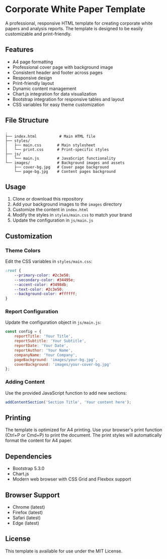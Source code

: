 # Corporate White Paper Template

A professional, responsive HTML template for creating corporate white papers and analysis reports. The template is designed to be easily customizable and print-friendly.

## Features

- A4 page formatting
- Professional cover page with background image
- Consistent header and footer across pages
- Responsive design
- Print-friendly layout
- Dynamic content management
- Chart.js integration for data visualization
- Bootstrap integration for responsive tables and layout
- CSS variables for easy theme customization

## File Structure

```
.
├── index.html          # Main HTML file
├── styles/
│   ├── main.css       # Main stylesheet
│   └── print.css      # Print-specific styles
├── js/
│   └── main.js        # JavaScript functionality
└── images/            # Background images and assets
    ├── cover-bg.jpg   # Cover page background
    └── page-bg.jpg    # Content pages background
```

## Usage

1. Clone or download this repository
2. Add your background images to the `images` directory
3. Customize the content in `index.html`
4. Modify the styles in `styles/main.css` to match your brand
5. Update the configuration in `js/main.js`

## Customization

### Theme Colors

Edit the CSS variables in `styles/main.css`:

```css
:root {
    --primary-color: #2c3e50;
    --secondary-color: #34495e;
    --accent-color: #3498db;
    --text-color: #2c3e50;
    --background-color: #ffffff;
}
```

### Report Configuration

Update the configuration object in `js/main.js`:

```javascript
const config = {
    reportTitle: 'Your Title',
    reportSubtitle: 'Your Subtitle',
    reportDate: 'Your Date',
    reportAuthor: 'Your Name',
    companyName: 'Your Company',
    pageBackground: 'images/your-bg.jpg',
    coverBackground: 'images/your-cover-bg.jpg'
};
```

### Adding Content

Use the provided JavaScript function to add new sections:

```javascript
addContentSection('Section Title', 'Your content here');
```

## Printing

The template is optimized for A4 printing. Use your browser's print function (Ctrl+P or Cmd+P) to print the document. The print styles will automatically format the content for A4 paper.

## Dependencies

- Bootstrap 5.3.0
- Chart.js
- Modern web browser with CSS Grid and Flexbox support

## Browser Support

- Chrome (latest)
- Firefox (latest)
- Safari (latest)
- Edge (latest)

## License

This template is available for use under the MIT License. 